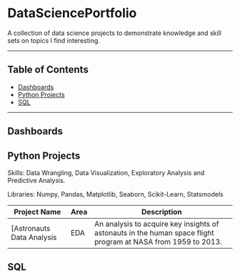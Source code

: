 # DataSciencePortfolio
A collection of data science projects to demonstrate knowledge and skill sets on topics I find interesting. 
***
## Table of Contents
- [Dashboards](#Dashboards)
- [Python Projects](#Python-Projects)
- [SQL](#SQL)
***
## Dashboards
## Python Projects
Skills: Data Wrangling, Data Visualization, Exploratory Analysis and Predictive Analysis.

Libraries: Numpy, Pandas, Matplotlib, Seaborn, Scikit-Learn, Statsmodels

|Project Name|Area|Description|
|------------|----|-----------|
|[Astronauts Data Analysis|EDA|An analysis to acquire key insights of astonauts in the human space flight program at NASA from 1959 to 2013.| 

## SQL
